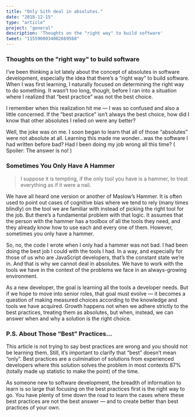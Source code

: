 ```yaml
---
title: "Only Sith deal in absolutes."
date: "2018-12-15"
type: "article"
project: "general"
description: 'Thoughts on the "right way" to build software'
tweet: "1155900034002669568"
---
```


### Thoughts on the "right way" to build software

I’ve been thinking a lot lately about the concept of absolutes in software development, especially the idea that there’s a “right way” to build software. When I was first learning, I naturally focused on determining the right way to do something. It wasn’t too long, though, before I ran into a situation where I realized that “best practice” was not the best choice.

​​I remember when this realization hit me — I was so confused and also a little concerned. If the “best practice” isn’t always the best choice, how did I know that other absolutes I relied on were any better?​​

​​Well, the joke was on me. I soon began to learn that all of those “absolutes” were not absolute at all. Learning this made me wonder…was the software I had written before bad? Had I been doing my job wrong all this time? ( Spoiler: The answer is no! )

### Sometimes You Only Have A Hammer

> I suppose it is tempting, if the only tool you have is a hammer, to treat everything as if it were a nail.

We have all heard one version or another of Maslow’s Hammer. It is often used to point out cases of cognitive bias where we tend to rely (many times blindly) on the tool we are familiar with instead of picking the right tool for the job. But there’s a fundamental problem with that logic. It assumes that the person with the hammer has a toolbox of all the tools they need, and they already know how to use each and every one of them. However, sometimes you only have a hammer.

So, no, the code I wrote when I only had a hammer was not bad. I had been doing the best job I could with the tools I had. In a way, and especially for those of us who are JavaScript developers, that’s the constant state we’re in. And that is why we cannot deal in absolutes. We have to work with the tools we have in the context of the problems we face in an always-growing environment.

As a new developer, the goal is learning all the tools a developer needs. But if we hope to move into senior roles, that goal must evolve — it becomes a question of making measured choices according to the knowledge and tools we have acquired. Growth happens not when we adhere strictly to the best practices, treating them as absolutes, but when, instead, we can answer when and why a solution is the right choice.

### P.S. About Those “Best” Practices…

This article is not trying to say best practices are wrong and you should not be learning them. Still, it’s important to clarify that “best” doesn’t mean “only”. Best practices are a culmination of solutions from experienced developers where this solution solves the problem in most contexts 87% (totally made up statistic to make the point) of the time.

​​As someone new to software development, the breadth of information to learn is so large that focusing on the best practices first is the right way to go. You have plenty of time down the road to learn the cases where these best practices are not the best answer — and to create better than best practices of your own.
